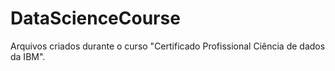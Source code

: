 # DataScienceCourse

Arquivos criados durante o curso "Certificado Profissional Ciência de dados da IBM".